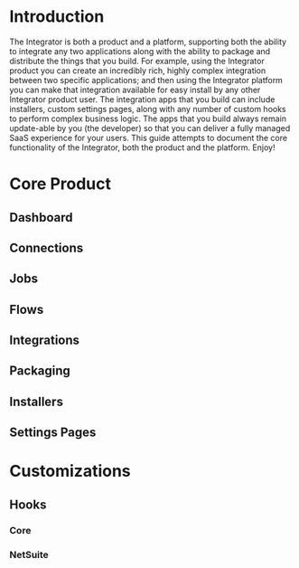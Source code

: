 # Introduction
The Integrator is both a product and a platform, supporting both the ability to integrate any two applications along with the ability to package and distribute the things that you build.  For example, using the Integrator product you can create an incredibly rich, highly complex integration between two specific applications; and then using the Integrator platform you can make that integration available for easy install by any other Integrator product user.  The integration apps that you build can include installers, custom settings pages, along with any number of custom hooks to perform complex business logic.  The apps that you build always remain update-able by you (the developer) so that you can deliver a fully managed SaaS experience for your users.  This guide attempts to document the core functionality of the Integrator, both the product and the platform.  Enjoy!

# Core Product
## Dashboard
## Connections
## Jobs
## Flows
## Integrations
## Packaging
## Installers
## Settings Pages
# Customizations
## Hooks
### Core
### NetSuite
